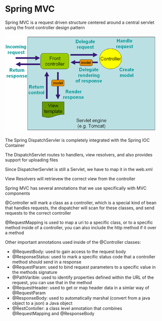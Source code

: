 # Spring MVC

Spring MVC is a request driven structure centered around a central servlet using the front controller design pattern

![spring-mvc](mvc.png)

The Spring DispatchServler is completely integrated with the Spring IOC Container

The DispatchServlet routes to handlers, view resolvers, and also provides support for uploading files

Since DispatcherServlet is still a Servlet, we have to map it in the web.xml

View Resolvers will retrievew the correct view from the controller

Spring MVC has several annotations that we use specifically with MVC components

@Controller will mark a class as a controller, which is a special kind of bean that handles requests, the dispatcher will scan for these classes, and send requests to the correct controller

@RequestMapping is used to map a uri to a specific class, or to a specific method inside of a controller, you can also include the http method if it over a method

Other important annotations used inside of the @Controller classes:

- @RequestBody: used to gain access to the request body
- @ResponseStatus: used to mark a specific status code that a controller method should send in a response
- @RequestParam: used to bind request parameters to a specific value in the methods signature
- @PathVarible: used to identify properties defined within the URL of the request, you can use that in the method
- @RequestHeader: used to get or map header data in a simlar way of @RequestParam
- @ResponseBody: used to automatically marshal (convert from a java object to a json) a Java object
- @RestContoller: a class level annotation that combines @RequestMapping and @ResponseBody